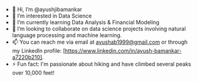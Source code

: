 - 👋 Hi, I’m @ayushjibamankar
- 👀 I’m interested in Data Science
- 🌱 I’m currently learning Data Analysis & Financial Modeling
- 💞️ I’m looking to collaborate on data science projects involving natural language processing and machine learning.
- 📫  You can reach me via email at ayushab1999@gmail.com or through my LinkedIn profile: [https://www.linkedin.com/in/ayush-bamankar-a7220b210].
- ⚡ Fun fact: I'm passionate about hiking and have climbed several peaks over 10,000 feet!

<!---
ayushjibamankar/ayushjibamankar is a ✨ special ✨ repository because its `README.md` (this file) appears on your GitHub profile.
You can click the Preview link to take a look at your changes.
--->
